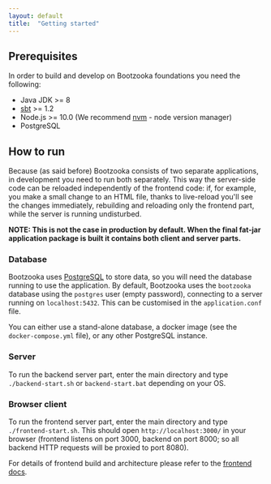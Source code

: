 ```yaml
---
layout: default
title:  "Getting started"
---
```


## Prerequisites

In order to build and develop on Bootzooka foundations you need the following:

* Java JDK >= 8
* [sbt](http://www.scala-sbt.org/) >= 1.2
* Node.js >= 10.0 (We recommend [nvm](https://github.com/creationix/nvm) - node version manager)
* PostgreSQL

## How to run

Because (as said before) Bootzooka consists of two separate applications, in development you need to run both separately. This way the server-side code can be reloaded independently of the frontend code: if, for example, you make a small change to an HTML file, thanks to live-reload you'll see the changes immediately, rebuilding and reloading only the frontend part, while the server is running undisturbed.

**NOTE: This is not the case in production by default. When the final fat-jar application package is built it contains both client and server parts.**

### Database

Bootzooka uses [PostgreSQL](https://www.postgresql.org) to store data, so you will need the database running to use the application. By default, Bootzooka uses the `bootzooka` database using the `postgres` user (empty password), connecting to a server running on `localhost:5432`. This can be customised in the `application.conf` file.

You can either use a stand-alone database, a docker image (see the `docker-compose.yml` file), or any other PostgreSQL instance.

### Server

To run the backend server part, enter the main directory and type `./backend-start.sh` or `backend-start.bat` depending on your OS.

### Browser client

To run the frontend server part, enter the main directory and type `./frontend-start.sh`. This should open `http://localhost:3000/` in your browser (frontend listens on port 3000, backend on port 8000; so all backend HTTP requests will be proxied to port 8080).

For details of frontend build and architecture please refer to the [frontend docs](frontend.html).

